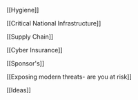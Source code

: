 [[Hygiene]]

[[Critical National Infrastructure]]

[[Supply Chain]]


[[Cyber Insurance]]


[[Sponsor's]]

[[Exposing modern threats- are you at risk]]


[[Ideas]]

